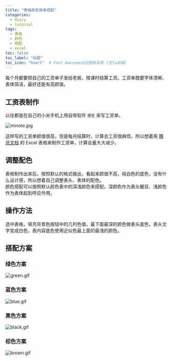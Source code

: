 ```yaml
---
title: "表格颜色简单搭配"
categories:
  - diary
  - tutorial
tags:
  - 表格
  - 颜色
  - 搭配
  - excel
toc: false
toc_label: "标题"
toc_icon: "heart"  # Font Awesome对应图标名称 (无fa前缀)	
---
```

每个月都要把自己的工资单子发给老板，按课时结算工资。工资单既要字体清晰、表体简洁，最好还能有高颜值。

## 工资表制作
以往都是在自己的小米手机上用自带软件 `便签` 来写工资单。

![minote.jpg](https://i.loli.net/2019/10/07/SmOrY9PqhtMzNiT.jpg)

这样写的工资单颜值很高，但是每月结算时，计算总工资很麻烦。所以想着用 [腾讯文档](https://docs.qq.com/desktop) 的 Excel 表格来制作工资单，计算会量大大减少。

## 调整配色
表格制作出来后，按照默认的格式输出，看起来颜值不高，纯白色的底色，没有什么设计感，所以想着自己调整表头、表体的配色。    
颜色搭配可以按照默认颜色表中的深浅颜色来搭配。深颜色作为表头醒目、浅颜色作为表体起到呼应作用。

## 操作方法
选中表格，填充背景色按钮中的几列色值，最下面最深的颜色做表头底色，表头文字变成白色，表内容底色使用近似色最上面的最浅的颜色。

## 搭配方案
### 绿色方案
![green.gif](https://i.loli.net/2019/10/07/raCnNtQpXcTMBYm.gif)

### 蓝色方案
![blue.gif](https://i.loli.net/2019/10/07/JKShj3O9sBoZYfF.gif)

### 黑色方案
![black.gif](https://i.loli.net/2019/10/07/E2dJ4Dos1NaHGlx.gif)

### 棕色方案
![brown.gif](https://i.loli.net/2019/10/07/CXZkzWKv45hpDGb.gif)
